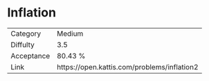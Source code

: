 # Inflation

<table>
    <tr>
        <td>Category</td>
        <td>Medium</td>
    </tr>
    <tr>
        <td>Diffulty</td>
        <td>3.5</td>
    </tr>
    <tr>
        <td>Acceptance</td>
        <td>80.43 %</td>
    </tr>
    <tr>
        <td>Link</td>
        <td>https://open.kattis.com/problems/inflation2</td>
    </tr>
</table>